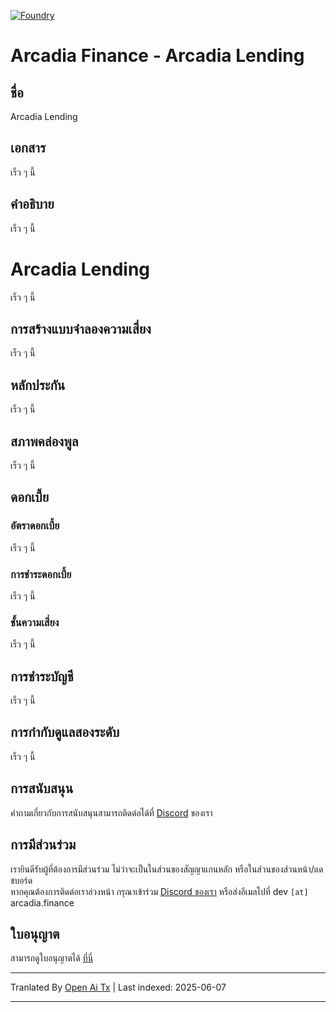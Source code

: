 [![Foundry][foundry-badge]][foundry]

[foundry]: https://getfoundry.sh/
[foundry-badge]: https://img.shields.io/badge/Built%20with-Foundry-FFDB1C.svg

# Arcadia Finance - Arcadia Lending

## ชื่อ

Arcadia Lending

## เอกสาร

เร็ว ๆ นี้

## คำอธิบาย

เร็ว ๆ นี้

# Arcadia Lending

เร็ว ๆ นี้

## การสร้างแบบจำลองความเสี่ยง

เร็ว ๆ นี้

## หลักประกัน

เร็ว ๆ นี้

## สภาพคล่องพูล

เร็ว ๆ นี้

## ดอกเบี้ย

### อัตราดอกเบี้ย

เร็ว ๆ นี้

### การชำระดอกเบี้ย

เร็ว ๆ นี้

### ชั้นความเสี่ยง

เร็ว ๆ นี้

## การชำระบัญชี

เร็ว ๆ นี้

## การกำกับดูแลสองระดับ

เร็ว ๆ นี้

## การสนับสนุน

คำถามเกี่ยวกับการสนับสนุนสามารถติดต่อได้ที่ [Discord](https://discord.gg/PXcr8SEeTH) ของเรา

## การมีส่วนร่วม

เรายินดีรับผู้ที่ต้องการมีส่วนร่วม ไม่ว่าจะเป็นในส่วนของสัญญาแกนหลัก หรือในส่วนของส่วนหน้า/แดชบอร์ด  
หากคุณต้องการติดต่อเราล่วงหน้า กรุณาเข้าร่วม [Discord ของเรา](https://discord.gg/PXcr8SEeTH) หรือส่งอีเมลไปที่ dev `[at]` arcadia.finance

## ใบอนุญาต

สามารถดูใบอนุญาตได้ [ที่นี่](https://raw.githubusercontent.com/arcadia-finance/lending-v2/main/LICENSE.md)

---

Tranlated By [Open Ai Tx](https://github.com/OpenAiTx/OpenAiTx) | Last indexed: 2025-06-07

---